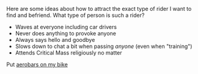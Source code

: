 Here are some ideas about how to attract the exact type of rider I want to find and befriend. What type of person is such a rider?

- Waves at everyone including car drivers
- Never does anything to provoke anyone
- Always says hello and goodbye
- Slows down to chat a bit when passing *anyone* (even when "training")
- Attends Critical Mass religiously no matter


Put [aerobars on my bike](Aerobars%20repel%20roadies.md)